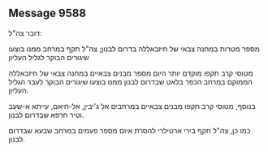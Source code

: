 ## Message 9588

דובר צה"ל:

מספר מטרות במחנה צבאי של חיזבאללה בדרום לבנון; צה"ל תקף במרחב ממנו בוצעו שיגורים הבוקר לגליל העליון

מטוסי קרב תקפו מוקדם יותר היום מספר מבנים צבאיים במחנה צבאי של חיזבאללה הממוקם במרחב הכפר בלאט שבדרום לבנון ממנו בוצעו שיגורים הבוקר לעבר הגליל העליון.

בנוסף, מטוסי קרב תקפו מבנים צבאיים במרחבים אל ג'יבין, אל-חיאם, עייתא א-שעב וטיר חרפא שבדרום לבנון.
 
כמו כן, צה"ל תקף בירי ארטילרי להסרת איום מספר פעמים במרחב שבעא שבדרום לבנון.

